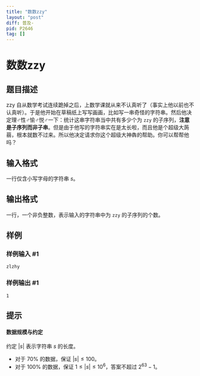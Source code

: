```yaml
---
title: "数数zzy"
layout: "post"
diff: 普及-
pid: P2646
tag: []
---
```

# 数数zzy
## 题目描述

zzy 自从数学考试连续跪掉之后，上数学课就从来不认真听了（事实上他以前也不认真听）。于是他开始在草稿纸上写写画画，比如写一串奇怪的字符串。然后他决定理♂性♂愉♂悦♂一下：统计这串字符串当中共有多少个为 `zzy` 的子序列，**注意是子序列而非子串**。但是由于他写的字符串实在是太长啦，而且他是个超级大蒟蒻，根本就数不过来。所以他决定请求你这个超级大神犇的帮助。你可以帮帮他吗？
## 输入格式

一行仅含小写字母的字符串 $s$。
## 输出格式

一行，一个非负整数，表示输入的字符串中为 `zzy` 的子序列的个数。
## 样例

### 样例输入 #1
```
zlzhy
```
### 样例输出 #1
```
1
```
## 提示

#### 数据规模与约定

约定 $|s|$ 表示字符串 $s$ 的长度。

- 对于 $70\%$ 的数据，保证 $|s| \le 100$。
- 对于 $100\%$ 的数据，保证 $1 \le |s| \le 10^6$，答案不超过 $2^{63}-1$。
